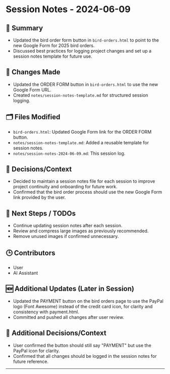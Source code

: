 # Session Notes - 2024-06-09

## 📝 Summary
- Updated the bird order form button in `bird-orders.html` to point to the new Google Form for 2025 bird orders.
- Discussed best practices for logging project changes and set up a session notes template for future use.

## 🔄 Changes Made
- Updated the ORDER FORM button in `bird-orders.html` to use the new Google Form URL.
- Created `notes/session-notes-template.md` for structured session logging.

## 🗂️ Files Modified
- `bird-orders.html`: Updated Google Form link for the ORDER FORM button.
- `notes/session-notes-template.md`: Added a reusable template for session notes.
- `notes/session-notes-2024-06-09.md`: This session log.

## 🧠 Decisions/Context
- Decided to maintain a session notes file for each session to improve project continuity and onboarding for future work.
- Confirmed that the bird order process should use the new Google Form link provided by the user.

## 🚧 Next Steps / TODOs
- Continue updating session notes after each session.
- Review and compress large images as previously recommended.
- Remove unused images if confirmed unnecessary.

## 🕒 Contributors
- User
- AI Assistant

## 🆕 Additional Updates (Later in Session)
- Updated the PAYMENT button on the bird orders page to use the PayPal logo (Font Awesome) instead of the credit card icon, for clarity and consistency with payment.html.
- Committed and pushed all changes after user review.

## 🧠 Additional Decisions/Context
- User confirmed the button should still say "PAYMENT" but use the PayPal icon for clarity.
- Confirmed that all changes should be logged in the session notes for future reference.

--- 